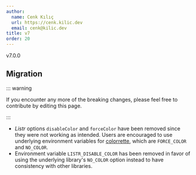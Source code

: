 ```yaml
---
author:
  name: Cenk Kılıç
  url: https://cenk.kilic.dev
  email: cenk@kilic.dev
title: v7
order: 20
---
```


<Badge><FontIcon icon="mdi:tag-text-outline"/>v7.0.0</Badge>

<!-- more -->

## Migration

::: warning

If you encounter any more of the breaking changes, please feel free to contribute by editing this page.

:::

- _Listr_ options `disableColor` and `forceColor` have been removed since they were not working as intended. Users are encouraged to use underlying environment variables for [colorrette](https://www.npmjs.com/package/colorette), which are `FORCE_COLOR` and `NO_COLOR`.
- Environment variable `LISTR_DISABLE_COLOR` has been removed in favor of using the underlying library's `NO_COLOR` option instead to have consistency with other libraries.
